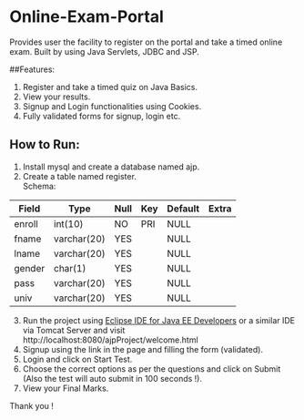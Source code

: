 # Online-Exam-Portal
Provides user the facility to register on the portal and take a timed online exam.
Built by using Java Servlets, JDBC and JSP.

##Features:
1. Register and take a timed quiz on Java Basics.
2. View your results.
3. Signup and Login functionalities using Cookies.
4. Fully validated forms for signup, login etc.

## How to Run:
1. Install mysql and create a database named ajp.
2. Create a table named register.<br />
Schema:<br />

| Field  | Type        | Null | Key | Default | Extra |
|--------|-------------|------|-----|---------|-------|
| enroll | int(10)     | NO   | PRI | NULL    |       |
| fname  | varchar(20) | YES  |     | NULL    |       |
| lname  | varchar(20) | YES  |     | NULL    |       |
| gender | char(1)     | YES  |     | NULL    |       |
| pass   | varchar(20) | YES  |     | NULL    |       |
| univ   | varchar(20) | YES  |     | NULL    |       |

3. Run the project  using [Eclipse IDE for Java EE Developers](https://www.eclipse.org/downloads/packages/release/2020-03/r/eclipse-ide-enterprise-java-developers-includes-incubating-components) or a similar IDE via Tomcat Server and visit http://localhost:8080/ajpProject/welcome.html
4. Signup using the link in the page and filling the form (validated).
5. Login and click on Start Test.
6. Choose the correct options as per the questions and click on Submit (Also the test will auto submit in 100 seconds !).
7. View your Final Marks.

Thank you !

